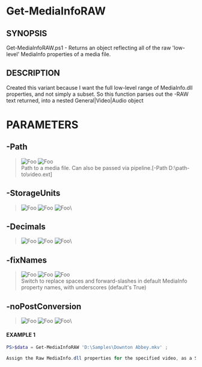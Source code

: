 ﻿# Get-MediaInfoRAW
## SYNOPSIS
Get-MediaInfoRAW.ps1 - Returns an object reflecting all of the raw 'low-level' MediaInfo properties of a media file.
## DESCRIPTION
Created this variant because I want the full low-level range of MediaInfo.dll properties, and not simply a subset.
So this function parses out the -RAW text returned, into a nested General|Video|Audio object
# PARAMETERS

## **-Path**
> ![Foo](https://img.shields.io/badge/Type-String-Blue?) ![Foo](https://img.shields.io/badge/Mandatory-TRUE-Red?) \
Path to a media file. Can also be passed via pipeline.[-Path D:\path-to\video.ext]

  ## **-StorageUnits**
> ![Foo](https://img.shields.io/badge/Type-String-Blue?) ![Foo](https://img.shields.io/badge/Mandatory-FALSE-Green?) ![Foo](https://img.shields.io/badge/DefaultValue-MB-Blue?color=5547a8)\


  ## **-Decimals**
> ![Foo](https://img.shields.io/badge/Type-Int32-Blue?) ![Foo](https://img.shields.io/badge/Mandatory-FALSE-Green?) ![Foo](https://img.shields.io/badge/DefaultValue-3-Blue?color=5547a8)\


  ## **-fixNames**
> ![Foo](https://img.shields.io/badge/Type-SwitchParameter-Blue?) ![Foo](https://img.shields.io/badge/Mandatory-FALSE-Green?) ![Foo](https://img.shields.io/badge/DefaultValue-True-Blue?color=5547a8)\
Switch to replace spaces and forward-slashes in default MediaInfo property names, with underscores (default's True)

  ## **-noPostConversion**
> ![Foo](https://img.shields.io/badge/Type-SwitchParameter-Blue?) ![Foo](https://img.shields.io/badge/Mandatory-FALSE-Green?) ![Foo](https://img.shields.io/badge/DefaultValue-False-Blue?color=5547a8)\


 #### EXAMPLE 1
```powershell
PS>$data = Get-MediaInfoRAW 'D:\Samples\Downton Abbey.mkv' ;

Assign the Raw MediaInfo.dll properties for the specified video, as a System.Object to the $data variable.
```


